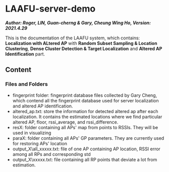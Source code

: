 # LAAFU-server-demo
***Author: Roger, LIN, Guan-cherng & Gary, Cheung Wing Ho, Version: 2021.4.29***

This is the documentation of the LAAFU system, which contains: **Localization with ALtered AP** with **Random Subset Sampling & Location Clustering**, **Dense Cluster Detection & Target Localization** and **Altered AP Identification** part.

## Content
### Files and Folders

- fingerprint folder: fingerprint database files collected by Gary Cheng, which contend all the fingerprint database used for server localization and altered AP identification.
- altered_ap.txt: store the information for detected altered ap after each localization. It contains the estimated locations where we find particular altered AP, floor, rssi_average, and rssi_difference.
- resX: folder containing all APs' map from points to RSSIs. They will be used in visualizing
- paraX: folder containing all APs' GP parameters. They are currently used for restoring APs' location
- output_X\all_xxxxx.txt: file of one AP containing AP location, RSSI error among all RPs and corresponding std
- output_X\xxxxx.txt: file containing all RP points that deviate a lot from estimation.

